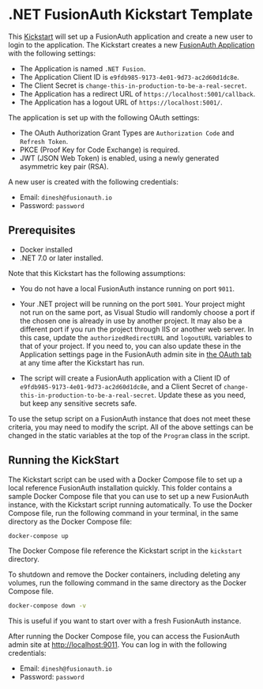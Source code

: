 # .NET FusionAuth Kickstart Template

This [Kickstart](https://fusionauth.io/docs/v1/tech/installation-guide/kickstart) will set up a FusionAuth application and create a new user to login to the application. The Kickstart creates a new [FusionAuth Application](https://fusionauth.io/docs/v1/tech/core-concepts/applications) with the following settings:

- The Application is named `.NET Fusion`.
- The Application Client ID is `e9fdb985-9173-4e01-9d73-ac2d60d1dc8e`.
- The Client Secret is `change-this-in-production-to-be-a-real-secret`.
- The Application has a redirect URL of `https://localhost:5001/callback`.
- The Application has a logout URL of `https://localhost:5001/`.

The application is set up with the following OAuth settings:

- The OAuth Authorization Grant Types are `Authorization Code` and `Refresh Token`.
- PKCE (Proof Key for Code Exchange) is required.
- JWT (JSON Web Token) is enabled, using a newly generated asymmetric key pair (RSA).

A new user is created with the following credentials:
- Email: `dinesh@fusionauth.io`
- Password: `password`

## Prerequisites

-  Docker installed
- .NET 7.0 or later installed.

Note that this Kickstart has the following assumptions:

- You do not have a local FusionAuth instance running on port `9011`.

- Your .NET project will be running on the port `5001`. Your project might not run on the same port, as Visual Studio will randomly choose a port if the chosen one is already in use by another project. It may also be a different port if you run the project through IIS or another web server. In this case, update the `authorizedRedirectURL` and `logoutURL` variables to that of your project. If you need to, you can also update these in the Application settings page in the FusionAuth admin site in [the OAuth tab](https://fusionauth.io/docs/v1/tech/core-concepts/applications#oauth) at any time after the Kickstart has run.

- The script will create a FusionAuth application with a Client ID of `e9fdb985-9173-4e01-9d73-ac2d60d1dc8e`, and a Client Secret of `change-this-in-production-to-be-a-real-secret`. Update these as you need, but keep any sensitive secrets safe.

To use the setup script on a FusionAuth instance that does not meet these criteria, you may need to modify the script. All of the above settings can be changed in the static variables at the top of the `Program` class in the script.

## Running the KickStart

The Kickstart script can be used with a Docker Compose file to set up a local reference FusionAuth installation quickly. This folder contains a sample Docker Compose file that you can use to set up a new FusionAuth instance, with the Kickstart script running automatically. To use the Docker Compose file, run the following command in your terminal, in the same directory as the Docker Compose file:

```bash
docker-compose up
``` 

The Docker Compose file reference the Kickstart script in the `kickstart` directory. 

To shutdown and remove the Docker containers, including deleting any volumes, run the following command in the same directory as the Docker Compose file.

```bash
docker-compose down -v
```

This is useful if you want to start over with a fresh FusionAuth instance.

After running the Docker Compose file, you can access the FusionAuth admin site at [http://localhost:9011](http://localhost:9011). You can log in with the following credentials:

- Email: `dinesh@fusionauth.io`
- Password: `password`

